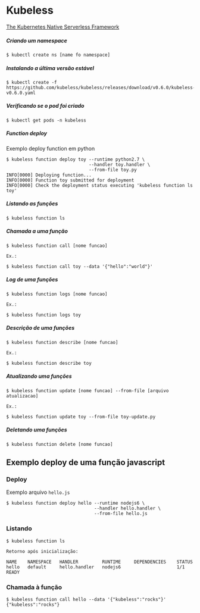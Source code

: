 # Kubeless

[The Kubernetes Native Serverless Framework](https://kubeless.io/)

##### Criando um namespace

```shell
$ kubectl create ns [name fo namespace]
```

##### Instalando a última versão estável

```shell
$ kubectl create -f https://github.com/kubeless/kubeless/releases/download/v0.6.0/kubeless-v0.6.0.yaml
```

##### Verificando se o pod foi criado

```shell
$ kubectl get pods -n kubeless
```

##### Function deploy

Exemplo deploy function em python

```shell
$ kubeless function deploy toy --runtime python2.7 \
                               --handler toy.handler \
                               --from-file toy.py
INFO[0000] Deploying function...
INFO[0000] Function toy submitted for deployment
INFO[0000] Check the deployment status executing 'kubeless function ls toy'
```

##### Listando as funções

```shell
$ kubeless function ls
```

##### Chamada a uma função

```shell
$ kubeless function call [nome funcao]

Ex.:

$ kubeless function call toy --data '{"hello":"world"}'
```

##### Log de uma funções

```shell
$ kubeless function logs [nome funcao]

Ex.:

$ kubeless function logs toy
```

##### Descrição de uma funções

```shell
$ kubeless function describe [nome funcao]

Ex.:

$ kubeless function describe toy
```

##### Atualizando uma funções

```shell
$ kubeless function update [nome funcao] --from-file [arquivo atualizacao]

Ex.:

$ kubeless function update toy --from-file toy-update.py
```

##### Deletando uma funções

```shell
$ kubeless function delete [nome funcao]
```

## Exemplo deploy de uma função javascript

### Deploy

Exemplo arquivo `hello.js`

```shell
$ kubeless function deploy hello --runtime nodejs6 \
                                 --handler hello.handler \
                                 --from-file hello.js
```

### Listando

```shell
$ kubeless function ls

Retorno após inicialização:

NAME 	NAMESPACE	HANDLER      	RUNTIME  	DEPENDENCIES	STATUS
hello	default  	hello.handler	nodejs6  	            	1/1 READY

```

### Chamada à função

```shell
$ kubeless function call hello --data '{"kubeless":"rocks"}'
{"kubeless":"rocks"}
```
